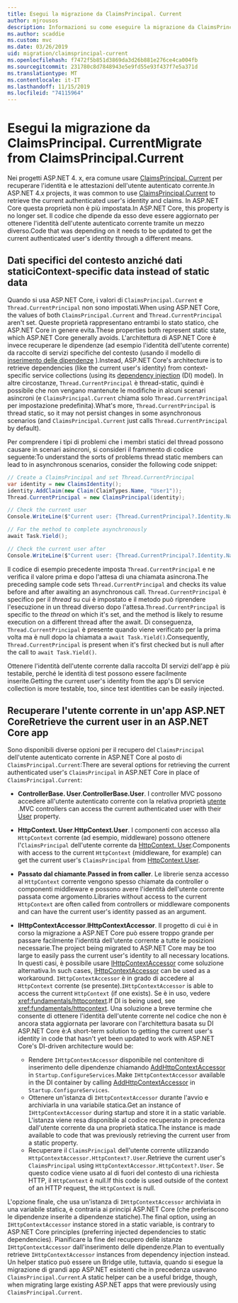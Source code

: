 ```yaml
---
title: Esegui la migrazione da ClaimsPrincipal. Current
author: mjrousos
description: Informazioni su come eseguire la migrazione da ClaimsPrincipal. Current per recuperare l'identità dell'utente autenticato corrente e le attestazioni in ASP.NET Core.
ms.author: scaddie
ms.custom: mvc
ms.date: 03/26/2019
uid: migration/claimsprincipal-current
ms.openlocfilehash: f7472f5b851d3869da3d26b881e276ce4ca004fb
ms.sourcegitcommit: 231780c8d7848943e5e9fd55e93f437f7e5a371d
ms.translationtype: MT
ms.contentlocale: it-IT
ms.lasthandoff: 11/15/2019
ms.locfileid: "74115964"
---
```

# <a name="migrate-from-claimsprincipalcurrent"></a><span data-ttu-id="95eae-103">Esegui la migrazione da ClaimsPrincipal. Current</span><span class="sxs-lookup"><span data-stu-id="95eae-103">Migrate from ClaimsPrincipal.Current</span></span>

<span data-ttu-id="95eae-104">Nei progetti ASP.NET 4. x, era comune usare [ClaimsPrincipal. Current](/dotnet/api/system.security.claims.claimsprincipal.current) per recuperare l'identità e le attestazioni dell'utente autenticato corrente.</span><span class="sxs-lookup"><span data-stu-id="95eae-104">In ASP.NET 4.x projects, it was common to use [ClaimsPrincipal.Current](/dotnet/api/system.security.claims.claimsprincipal.current) to retrieve the current authenticated user's identity and claims.</span></span> <span data-ttu-id="95eae-105">In ASP.NET Core questa proprietà non è più impostata.</span><span class="sxs-lookup"><span data-stu-id="95eae-105">In ASP.NET Core, this property is no longer set.</span></span> <span data-ttu-id="95eae-106">Il codice che dipende da esso deve essere aggiornato per ottenere l'identità dell'utente autenticato corrente tramite un mezzo diverso.</span><span class="sxs-lookup"><span data-stu-id="95eae-106">Code that was depending on it needs to be updated to get the current authenticated user's identity through a different means.</span></span>

## <a name="context-specific-data-instead-of-static-data"></a><span data-ttu-id="95eae-107">Dati specifici del contesto anziché dati statici</span><span class="sxs-lookup"><span data-stu-id="95eae-107">Context-specific data instead of static data</span></span>

<span data-ttu-id="95eae-108">Quando si usa ASP.NET Core, i valori di `ClaimsPrincipal.Current` e `Thread.CurrentPrincipal` non sono impostati.</span><span class="sxs-lookup"><span data-stu-id="95eae-108">When using ASP.NET Core, the values of both `ClaimsPrincipal.Current` and `Thread.CurrentPrincipal` aren't set.</span></span> <span data-ttu-id="95eae-109">Queste proprietà rappresentano entrambi lo stato statico, che ASP.NET Core in genere evita.</span><span class="sxs-lookup"><span data-stu-id="95eae-109">These properties both represent static state, which ASP.NET Core generally avoids.</span></span> <span data-ttu-id="95eae-110">L'architettura di ASP.NET Core è invece recuperare le dipendenze (ad esempio l'identità dell'utente corrente) da raccolte di servizi specifiche del contesto (usando il modello di [inserimento delle dipendenze](xref:fundamentals/dependency-injection) ).</span><span class="sxs-lookup"><span data-stu-id="95eae-110">Instead, ASP.NET Core's architecture is to retrieve dependencies (like the current user's identity) from context-specific service collections (using its [dependency injection](xref:fundamentals/dependency-injection) (DI) model).</span></span> <span data-ttu-id="95eae-111">In altre circostanze, `Thread.CurrentPrincipal` è thread-static, quindi è possibile che non vengano mantenute le modifiche in alcuni scenari asincroni (e `ClaimsPrincipal.Current` chiama solo `Thread.CurrentPrincipal` per impostazione predefinita).</span><span class="sxs-lookup"><span data-stu-id="95eae-111">What's more, `Thread.CurrentPrincipal` is thread static, so it may not persist changes in some asynchronous scenarios (and `ClaimsPrincipal.Current` just calls `Thread.CurrentPrincipal` by default).</span></span>

<span data-ttu-id="95eae-112">Per comprendere i tipi di problemi che i membri statici del thread possono causare in scenari asincroni, si consideri il frammento di codice seguente:</span><span class="sxs-lookup"><span data-stu-id="95eae-112">To understand the sorts of problems thread static members can lead to in asynchronous scenarios, consider the following code snippet:</span></span>

```csharp
// Create a ClaimsPrincipal and set Thread.CurrentPrincipal
var identity = new ClaimsIdentity();
identity.AddClaim(new Claim(ClaimTypes.Name, "User1"));
Thread.CurrentPrincipal = new ClaimsPrincipal(identity);

// Check the current user
Console.WriteLine($"Current user: {Thread.CurrentPrincipal?.Identity.Name}");

// For the method to complete asynchronously
await Task.Yield();

// Check the current user after
Console.WriteLine($"Current user: {Thread.CurrentPrincipal?.Identity.Name}");
```

<span data-ttu-id="95eae-113">Il codice di esempio precedente imposta `Thread.CurrentPrincipal` e ne verifica il valore prima e dopo l'attesa di una chiamata asincrona.</span><span class="sxs-lookup"><span data-stu-id="95eae-113">The preceding sample code sets `Thread.CurrentPrincipal` and checks its value before and after awaiting an asynchronous call.</span></span> <span data-ttu-id="95eae-114">`Thread.CurrentPrincipal` è specifico per il *thread* su cui è impostato e il metodo può riprendere l'esecuzione in un thread diverso dopo l'attesa.</span><span class="sxs-lookup"><span data-stu-id="95eae-114">`Thread.CurrentPrincipal` is specific to the *thread* on which it's set, and the method is likely to resume execution on a different thread after the await.</span></span> <span data-ttu-id="95eae-115">Di conseguenza, `Thread.CurrentPrincipal` è presente quando viene verificato per la prima volta ma è null dopo la chiamata a `await Task.Yield()`.</span><span class="sxs-lookup"><span data-stu-id="95eae-115">Consequently, `Thread.CurrentPrincipal` is present when it's first checked but is null after the call to `await Task.Yield()`.</span></span>

<span data-ttu-id="95eae-116">Ottenere l'identità dell'utente corrente dalla raccolta DI servizi dell'app è più testabile, perché le identità di test possono essere facilmente inserite.</span><span class="sxs-lookup"><span data-stu-id="95eae-116">Getting the current user's identity from the app's DI service collection is more testable, too, since test identities can be easily injected.</span></span>

## <a name="retrieve-the-current-user-in-an-aspnet-core-app"></a><span data-ttu-id="95eae-117">Recuperare l'utente corrente in un'app ASP.NET Core</span><span class="sxs-lookup"><span data-stu-id="95eae-117">Retrieve the current user in an ASP.NET Core app</span></span>

<span data-ttu-id="95eae-118">Sono disponibili diverse opzioni per il recupero del `ClaimsPrincipal` dell'utente autenticato corrente in ASP.NET Core al posto di `ClaimsPrincipal.Current`:</span><span class="sxs-lookup"><span data-stu-id="95eae-118">There are several options for retrieving the current authenticated user's `ClaimsPrincipal` in ASP.NET Core in place of `ClaimsPrincipal.Current`:</span></span>

* <span data-ttu-id="95eae-119">**ControllerBase. User**.</span><span class="sxs-lookup"><span data-stu-id="95eae-119">**ControllerBase.User**.</span></span> <span data-ttu-id="95eae-120">I controller MVC possono accedere all'utente autenticato corrente con la relativa proprietà [utente](/dotnet/api/microsoft.aspnetcore.mvc.controllerbase.user) .</span><span class="sxs-lookup"><span data-stu-id="95eae-120">MVC controllers can access the current authenticated user with their [User](/dotnet/api/microsoft.aspnetcore.mvc.controllerbase.user) property.</span></span>
* <span data-ttu-id="95eae-121">**HttpContext. User**.</span><span class="sxs-lookup"><span data-stu-id="95eae-121">**HttpContext.User**.</span></span> <span data-ttu-id="95eae-122">I componenti con accesso alla `HttpContext` corrente (ad esempio, middleware) possono ottenere l'`ClaimsPrincipal` dell'utente corrente da [HttpContext. User](/dotnet/api/microsoft.aspnetcore.http.httpcontext.user).</span><span class="sxs-lookup"><span data-stu-id="95eae-122">Components with access to the current `HttpContext` (middleware, for example) can get the current user's `ClaimsPrincipal` from [HttpContext.User](/dotnet/api/microsoft.aspnetcore.http.httpcontext.user).</span></span>
* <span data-ttu-id="95eae-123">**Passato dal chiamante**.</span><span class="sxs-lookup"><span data-stu-id="95eae-123">**Passed in from caller**.</span></span> <span data-ttu-id="95eae-124">Le librerie senza accesso al `HttpContext` corrente vengono spesso chiamate da controller o componenti middleware e possono avere l'identità dell'utente corrente passata come argomento.</span><span class="sxs-lookup"><span data-stu-id="95eae-124">Libraries without access to the current `HttpContext` are often called from controllers or middleware components and can have the current user's identity passed as an argument.</span></span>
* <span data-ttu-id="95eae-125">**IHttpContextAccessor**.</span><span class="sxs-lookup"><span data-stu-id="95eae-125">**IHttpContextAccessor**.</span></span> <span data-ttu-id="95eae-126">Il progetto di cui è in corso la migrazione a ASP.NET Core può essere troppo grande per passare facilmente l'identità dell'utente corrente a tutte le posizioni necessarie.</span><span class="sxs-lookup"><span data-stu-id="95eae-126">The project being migrated to ASP.NET Core may be too large to easily pass the current user's identity to all necessary locations.</span></span> <span data-ttu-id="95eae-127">In questi casi, è possibile usare [IHttpContextAccessor](/dotnet/api/microsoft.aspnetcore.http.ihttpcontextaccessor) come soluzione alternativa.</span><span class="sxs-lookup"><span data-stu-id="95eae-127">In such cases, [IHttpContextAccessor](/dotnet/api/microsoft.aspnetcore.http.ihttpcontextaccessor) can be used as a workaround.</span></span> <span data-ttu-id="95eae-128">`IHttpContextAccessor` è in grado di accedere al `HttpContext` corrente (se presente).</span><span class="sxs-lookup"><span data-stu-id="95eae-128">`IHttpContextAccessor` is able to access the current `HttpContext` (if one exists).</span></span> <span data-ttu-id="95eae-129">Se è in uso, vedere <xref:fundamentals/httpcontext>.</span><span class="sxs-lookup"><span data-stu-id="95eae-129">If DI is being used, see <xref:fundamentals/httpcontext>.</span></span> <span data-ttu-id="95eae-130">Una soluzione a breve termine che consente di ottenere l'identità dell'utente corrente nel codice che non è ancora stata aggiornata per lavorare con l'architettura basata su DI ASP.NET Core è:</span><span class="sxs-lookup"><span data-stu-id="95eae-130">A short-term solution to getting the current user's identity in code that hasn't yet been updated to work with ASP.NET Core's DI-driven architecture would be:</span></span>

  * <span data-ttu-id="95eae-131">Rendere `IHttpContextAccessor` disponibile nel contenitore di inserimento delle dipendenze chiamando [AddHttpContextAccessor](https://github.com/aspnet/Hosting/issues/793) in `Startup.ConfigureServices`.</span><span class="sxs-lookup"><span data-stu-id="95eae-131">Make `IHttpContextAccessor` available in the DI container by calling [AddHttpContextAccessor](https://github.com/aspnet/Hosting/issues/793) in `Startup.ConfigureServices`.</span></span>
  * <span data-ttu-id="95eae-132">Ottenere un'istanza di `IHttpContextAccessor` durante l'avvio e archiviarla in una variabile statica.</span><span class="sxs-lookup"><span data-stu-id="95eae-132">Get an instance of `IHttpContextAccessor` during startup and store it in a static variable.</span></span> <span data-ttu-id="95eae-133">L'istanza viene resa disponibile al codice recuperato in precedenza dall'utente corrente da una proprietà statica.</span><span class="sxs-lookup"><span data-stu-id="95eae-133">The instance is made available to code that was previously retrieving the current user from a static property.</span></span>
  * <span data-ttu-id="95eae-134">Recuperare il `ClaimsPrincipal` dell'utente corrente utilizzando `HttpContextAccessor.HttpContext?.User`.</span><span class="sxs-lookup"><span data-stu-id="95eae-134">Retrieve the current user's `ClaimsPrincipal` using `HttpContextAccessor.HttpContext?.User`.</span></span> <span data-ttu-id="95eae-135">Se questo codice viene usato al di fuori del contesto di una richiesta HTTP, il `HttpContext` è null.</span><span class="sxs-lookup"><span data-stu-id="95eae-135">If this code is used outside of the context of an HTTP request, the `HttpContext` is null.</span></span>

<span data-ttu-id="95eae-136">L'opzione finale, che usa un'istanza di `IHttpContextAccessor` archiviata in una variabile statica, è contraria ai principi ASP.NET Core (che preferiscono le dipendenze inserite a dipendenze statiche).</span><span class="sxs-lookup"><span data-stu-id="95eae-136">The final option, using an `IHttpContextAccessor` instance stored in a static variable, is contrary to ASP.NET Core principles (preferring injected dependencies to static dependencies).</span></span> <span data-ttu-id="95eae-137">Pianificare la fine del recupero delle istanze `IHttpContextAccessor` dall'inserimento delle dipendenze.</span><span class="sxs-lookup"><span data-stu-id="95eae-137">Plan to eventually retrieve `IHttpContextAccessor` instances from dependency injection instead.</span></span> <span data-ttu-id="95eae-138">Un helper statico può essere un Bridge utile, tuttavia, quando si esegue la migrazione di grandi app ASP.NET esistenti che in precedenza usavano `ClaimsPrincipal.Current`.</span><span class="sxs-lookup"><span data-stu-id="95eae-138">A static helper can be a useful bridge, though, when migrating large existing ASP.NET apps that were previously using `ClaimsPrincipal.Current`.</span></span>
